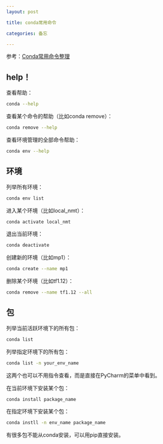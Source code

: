 ```yaml
---
layout: post

title: conda常用命令

categories: 备忘

---
```


参考：[Conda常用命令整理](https://blog.csdn.net/menc15/article/details/71477949)

## help！

查看帮助：

```bash
conda --help
```

查看某个命令的帮助（比如conda remove）：

```bash
conda remove --help
```

查看环境管理的全部命令帮助：

```bash
conda env --help
```

## 环境

列举所有环境：

```bash
conda env list
```

进入某个环境（比如local_nmt）：

```bash
conda activate local_nmt
```

退出当前环境：

```bash
conda deactivate
```

创建新的环境（比如mp1）：

```bash
conda create --name mp1
```

删除某个环境（比如tf1.12）：

```bash
conda remove --name tf1.12 --all
```

## 包

列举当前活跃环境下的所有包：

```bash
conda list
```

列举指定环境下的所有包：

```bash
conda list -n your_env_name
```

这两个也可以不用指令查看，而是直接在PyCharm的菜单中看到。

在当前环境下安装某个包：

```bash
conda install package_name
```

在指定环境下安装某个包：

```bash
conda instll -n env_name package_name
```

有很多包不能从conda安装，可以用pip直接安装。